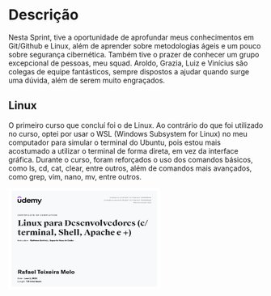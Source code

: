 # Descrição

Nesta Sprint, tive a oportunidade de aprofundar meus conhecimentos em Git/Github e Linux, além de aprender sobre metodologias ágeis e um pouco sobre segurança cibernética. Também tive o prazer de conhecer um grupo excepcional de pessoas, meu squad. Aroldo, Grazia, Luiz e Vinícius são colegas de equipe fantásticos, sempre dispostos a ajudar quando surge uma dúvida, além de serem muito engraçados.

## Linux

O primeiro curso que concluí foi o de Linux. Ao contrário do que foi utilizado no curso, optei por usar o WSL (Windows Subsystem for Linux) no meu computador para simular o terminal do Ubuntu, pois estou mais acostumado a utilizar o terminal de forma direta, em vez da interface gráfica. Durante o curso, foram reforçados o uso dos comandos básicos, como ls, cd, cat, clear, entre outros, além de comandos mais avançados, como grep, vim, nano, mv, entre outros.

<img src="/Sprint-1/imgs/Certificado-Linux.jpg" alt="Certificado_Linux" width="300" height="200">